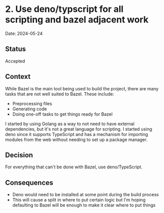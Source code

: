# 2. Use deno/typscript for all scripting and bazel adjacent work

Date: 2024-05-24

## Status

Accepted

## Context

While Bazel is the main tool being used to build the project, there are many tasks that are not well suited to Bazel. These include:

- Preprocessing files
- Generating code
- Doing one-off tasks to get things ready for Bazel

I started by using Golang as a way to not need to have external dependencies, but it's not a great language for scripting. I started using deno since it supports TypeScript and has a mechanism for importing modules from the web without needing to set up a package manager.

## Decision

For everything that can't be done with Bazel, use deno/TypeScript.

## Consequences

- Deno would need to be installed at some point during the build process
- This will cause a split in where to put certain logic but I'm hoping defaulting to Bazel will be enough to make it clear where to put things
